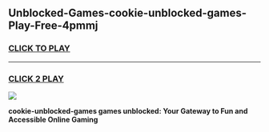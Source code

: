 
## Unblocked-Games-cookie-unblocked-games-Play-Free-4pmmj
<h3>
<a href="https://premium76.site?title=cookie-unblocked-games&ref=19M">CLICK TO PLAY</a></h3>
<hr>

<h3>
<a href="https://premium76.site?title=cookie-unblocked-games&ref=19M">CLICK 2 PLAY</a>
  
</h3>

<a href="https://premium76.site?title=cookie-unblocked-games&ref=19M"><img src="https://clearcache.store/games.png"></a>


**cookie-unblocked-games games unblocked: Your Gateway to Fun and Accessible Online Gaming**
